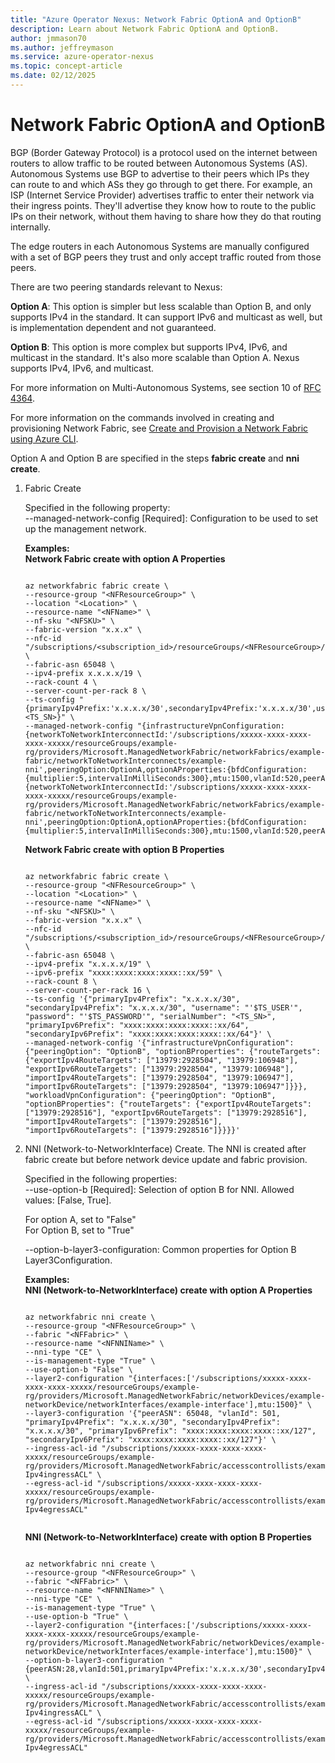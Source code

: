 ```yaml
---
title: "Azure Operator Nexus: Network Fabric OptionA and OptionB"
description: Learn about Network Fabric OptionA and OptionB.
author: jmmason70
ms.author: jeffreymason
ms.service: azure-operator-nexus
ms.topic: concept-article
ms.date: 02/12/2025
---
```


# Network Fabric OptionA and OptionB 

BGP (Border Gateway Protocol) is a protocol used on the internet between routers to allow traffic to be routed between Autonomous Systems (AS). Autonomous Systems use BGP to advertise to their peers which IPs they can route to and which ASs they go through to get there. For example, an ISP (Internet Service Provider) advertises traffic to enter their network via their ingress points. They'll advertise they know how to route to the public IPs on their network, without them having to share how they do that routing internally.
 
The edge routers in each Autonomous Systems are manually configured with a set of BGP peers they trust and only accept traffic routed from those peers.

There are two peering standards relevant to Nexus:

**Option A**: This option is simpler but less scalable than Option B, and only supports IPv4 in the standard. It can support IPv6 and multicast as well, but is implementation dependent and not guaranteed.

**Option B**: This option is more complex but supports IPv4, IPv6, and multicast in the standard. It's also more scalable than Option A. Nexus supports IPv4, IPv6, and multicast.

For more information on Multi-Autonomous Systems, see section 10 of [RFC 4364](https://www.ietf.org/rfc/rfc4364.txt).

For more information on the commands involved in creating and provisioning Network Fabric, see [Create and Provision a Network Fabric using Azure CLI](./howto-configure-network-fabric.md).

Option A and Option B are specified in the steps **fabric create** and **nni create**.

1. Fabric Create

   Specified in the following property: \
    --managed-network-config [Required]: Configuration to be used to set up the management network.

   **Examples:** \
   **Network Fabric create with option A Properties**
   
   ```azurecli
   
   az networkfabric fabric create \
   --resource-group "<NFResourceGroup>" \
   --location "<Location>" \
   --resource-name "<NFName>" \
   --nf-sku "<NFSKU>" \
   --fabric-version "x.x.x" \
   --nfc-id "/subscriptions/<subscription_id>/resourceGroups/<NFResourceGroup>/providers/Microsoft.ManagedNetworkFabric/networkFabricControllers/<NFCName>" \
   --fabric-asn 65048 \
   --ipv4-prefix x.x.x.x/19 \
   --rack-count 4 \
   --server-count-per-rack 8 \
   --ts-config "{primaryIpv4Prefix:'x.x.x.x/30',secondaryIpv4Prefix:'x.x.x.x/30',username:'****',password:'*****',serialNumber:<TS_SN>}" \
   --managed-network-config "{infrastructureVpnConfiguration:{networkToNetworkInterconnectId:'/subscriptions/xxxxx-xxxx-xxxx-xxxx-xxxxx/resourceGroups/example-rg/providers/Microsoft.ManagedNetworkFabric/networkFabrics/example-fabric/networkToNetworkInterconnects/example-nni',peeringOption:OptionA,optionAProperties:{bfdConfiguration:{multiplier:5,intervalInMilliSeconds:300},mtu:1500,vlanId:520,peerASN:65133,primaryIpv4Prefix:'x.x.x.x/31',secondaryIpv4Prefix:'x.x.x.x/31'}},workloadVpnConfiguration:{networkToNetworkInterconnectId:'/subscriptions/xxxxx-xxxx-xxxx-xxxx-xxxxx/resourceGroups/example-rg/providers/Microsoft.ManagedNetworkFabric/networkFabrics/example-fabric/networkToNetworkInterconnects/example-nni',peeringOption:OptionA,optionAProperties:{bfdConfiguration:{multiplier:5,intervalInMilliSeconds:300},mtu:1500,vlanId:520,peerASN:65133,primaryIpv4Prefix:'x.x.x.x/31',secondaryIpv4Prefix:'x.x.x.x/31',primaryIpv6Prefix:'xxxx:xxxx:xxxx:xxxx::xx/127',secondaryIpv6Prefix:'xxxx:xxxx:xxxx:xxxx::xx/127'}}}"
   
   ```

   **Network Fabric create with option B Properties**

    ```azurecli
   
    az networkfabric fabric create \
    --resource-group "<NFResourceGroup>" \
    --location "<Location>" \
    --resource-name "<NFName>" \
    --nf-sku "<NFSKU>" \
    --fabric-version "x.x.x" \
    --nfc-id "/subscriptions/<subscription_id>/resourceGroups/<NFResourceGroup>/providers/Microsoft.ManagedNetworkFabric/networkFabricControllers/<NFCName>" \
    --fabric-asn 65048 \
    --ipv4-prefix "x.x.x.x/19" \
    --ipv6-prefix "xxxx:xxxx:xxxx:xxxx::xx/59" \
    --rack-count 8 \
    --server-count-per-rack 16 \
    --ts-config '{"primaryIpv4Prefix": "x.x.x.x/30", "secondaryIpv4Prefix": "x.x.x.x/30", "username": "'$TS_USER'", "password": "'$TS_PASSWORD'", "serialNumber": "<TS_SN>",    "primaryIpv6Prefix": "xxxx:xxxx:xxxx:xxxx::xx/64", "secondaryIpv6Prefix": "xxxx:xxxx:xxxx:xxxx::xx/64"}' \
    --managed-network-config '{"infrastructureVpnConfiguration": {"peeringOption": "OptionB", "optionBProperties": {"routeTargets": {"exportIpv4RouteTargets": ["13979:2928504", "13979:106948"], "exportIpv6RouteTargets": ["13979:2928504", "13979:106948"], "importIpv4RouteTargets": ["13979:2928504", "13979:106947"], "importIpv6RouteTargets": ["13979:2928504", "13979:106947"]}}}, "workloadVpnConfiguration": {"peeringOption": "OptionB", "optionBProperties": {"routeTargets": {"exportIpv4RouteTargets": ["13979:2928516"], "exportIpv6RouteTargets": ["13979:2928516"], "importIpv4RouteTargets": ["13979:2928516"], "importIpv6RouteTargets": ["13979:2928516"]}}}}'
   
    ```


1.  NNI (Network-to-NetworkInterface) Create. The NNI is created after fabric create but before network device update and fabric provision.

    Specified in the following properties: \
    --use-option-b  [Required]: Selection of option B for NNI. Allowed values: [False, True].

    For option A, set to "False" \
    For Option B, set to "True"

    --option-b-layer3-configuration: Common properties for Option B Layer3Configuration.

    **Examples:** \
    **NNI (Network-to-NetworkInterface) create with option A Properties**
    
    ```azurecli
    
    az networkfabric nni create \
    --resource-group "<NFResourceGroup>" \
    --fabric "<NFFabric>" \
    --resource-name "<NFNNIName>" \
    --nni-type "CE" \
    --is-management-type "True" \
    --use-option-b "False" \
    --layer2-configuration "{interfaces:['/subscriptions/xxxxx-xxxx-xxxx-xxxx-xxxxx/resourceGroups/example-rg/providers/Microsoft.ManagedNetworkFabric/networkDevices/example-networkDevice/networkInterfaces/example-interface'],mtu:1500}" \
    --layer3-configuration '{"peerASN": 65048, "vlanId": 501, "primaryIpv4Prefix": "x.x.x.x/30", "secondaryIpv4Prefix": "x.x.x.x/30", "primaryIpv6Prefix": "xxxx:xxxx:xxxx:xxxx::xx/127", "secondaryIpv6Prefix": "xxxx:xxxx:xxxx:xxxx::xx/127"}' \
    --ingress-acl-id "/subscriptions/xxxxx-xxxx-xxxx-xxxx-xxxxx/resourceGroups/example-rg/providers/Microsoft.ManagedNetworkFabric/accesscontrollists/example-Ipv4ingressACL" \
    --egress-acl-id "/subscriptions/xxxxx-xxxx-xxxx-xxxx-xxxxx/resourceGroups/example-rg/providers/Microsoft.ManagedNetworkFabric/accesscontrollists/example-Ipv4egressACL"
    
    
    ````

    **NNI (Network-to-NetworkInterface) create with option B Properties**

    ```azurecli
    
    az networkfabric nni create \
    --resource-group "<NFResourceGroup>" \
    --fabric "<NFFabric>" \
    --resource-name "<NFNNIName>" \
    --nni-type "CE" \
    --is-management-type "True" \
    --use-option-b "True" \
    --layer2-configuration "{interfaces:['/subscriptions/xxxxx-xxxx-xxxx-xxxx-xxxxx/resourceGroups/example-rg/providers/Microsoft.ManagedNetworkFabric/networkDevices/example-networkDevice/networkInterfaces/example-interface'],mtu:1500}" \
    --option-b-layer3-configuration "{peerASN:28,vlanId:501,primaryIpv4Prefix:'x.x.x.x/30',secondaryIpv4Prefix:'x.x.x.x/30',primaryIpv6Prefix:'xxxx:xxxx:xxxx:xxxx::xx/127',secondaryIpv6Prefix:'xxxx:xxxx:xxxx:xxxx::xx/127'}" \
    --ingress-acl-id "/subscriptions/xxxxx-xxxx-xxxx-xxxx-xxxxx/resourceGroups/example-rg/providers/Microsoft.ManagedNetworkFabric/accesscontrollists/example-Ipv4ingressACL" \
    --egress-acl-id "/subscriptions/xxxxx-xxxx-xxxx-xxxx-xxxxx/resourceGroups/example-rg/providers/Microsoft.ManagedNetworkFabric/accesscontrollists/example-Ipv4egressACL"
    
    ````